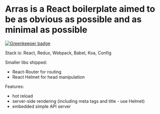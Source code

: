 # Arras is a React boilerplate aimed to be as obvious as possible and as minimal as possible

[![Greenkeeper badge](https://badges.greenkeeper.io/Jabher/arras.svg)](https://greenkeeper.io/)

Stack is: React, Redux, Webpack, Babel, Koa, Config

Smaller libs shipped: 
- React-Router for routing 
- React Helmet for head manipulation

Features:
- hot reload
- server-side rendering (including meta tags and title - use Helmet)
- embedded simple API server
